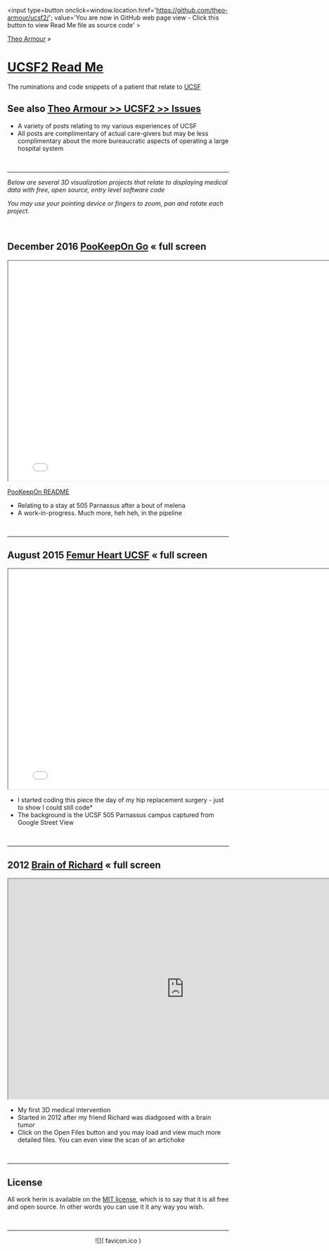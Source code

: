 
<span style=display:none; >[You are now in GitHub source code view - click this link to view Read Me file as a web page]
( https://theo-armour.github.io/ucsf2/index.html#README.md "View file as a web page." ) </span>
<input type=button onclick=window.location.href='https://github.com/theo-armour/ucsf2/'; value='You are now in GitHub web page view - Click this button to view Read Me file as source code' >

[Theo Armour]( https://theo-armour.github.io ) &raquo;

[UCSF2 Read Me]( https://theo-armour.github.io/ucsf2/index.html#README.md )
===


The ruminations and code snippets of a patient that relate to [UCSF]( https://ucsf.edu )


## See also [Theo Armour >> UCSF2 >> Issues]( https://github.com/theo-armour/ucsf2/issues )
* A variety of posts relating to my various experiences of UCSF
* All posts are complimentary of actual care-givers but may be less complimentary about the more bureaucratic aspects of operating a large hospital system

<br>


***

_Below are several 3D visualization projects that relate to displaying medical data with free, open source, entry level software code_

_You may use your pointing device or fingers to zoom, pan and rotate each project._

<br>

## December 2016 [PooKeepOn Go]( https://theo-armour.github.io/ucsf2/pookeepon-go/latest/index.html ) &laquo; full screen

<iframe src=./pookeepon-go/latest/index.html width=800 height=500 ></iframe>

[PooKeepOn README]( https://theo-armour.github.io/ucsf2/pookeepon-go/index.html )

* Relating to a stay at 505 Parnassus after a bout of melena
* A work-in-progress. Much more, heh heh, in the pipeline

<br>

***

## August 2015 [Femur Heart UCSF]( ./femur-heart-ucsf/index.html ) &laquo; full screen

<iframe src=./femur-heart-ucsf/index.html width=800 height=500 ></iframe>

* I started coding this piece the day of my hip replacement surgery - just to show I could still code*
* The background is the UCSF 505 Parnassus campus captured from Google Street View



<br>

***

## 2012 [Brain of Richard]( http://jaanga.github.io/brainofrichard/ ) &laquo; full screen

<iframe src=https://jaanga.github.io/brainofrichard/ width=800 height=500 ></iframe>

* My first 3D medical intervention
* Started in 2012 after my friend Richard was diadgosed with a brain tumor
* Click on the Open Files button and you may load and view much more detailed files. You can even view the scan of an artichoke

<br>

***

## License

All work herin is available on the [MIT license]( https://github.com/theo-armour/ucsf2/blob/master/LICENSE ), which is to say that it is all free and open source.
In other words you can use it it any way you wish.

<br>

***

<center> ![]( favicon.ico ) </center>